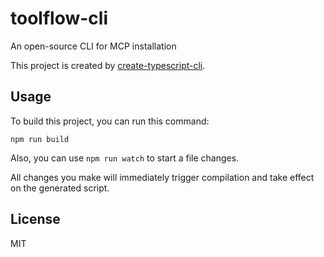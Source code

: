 # toolflow-cli

An open-source CLI for MCP installation

This project is created by [create-typescript-cli](https://github.com/backrunner/create-typescript-cli).

## Usage

To build this project, you can run this command:

```
npm run build
```

Also, you can use `npm run watch` to start a file changes.

All changes you make will immediately trigger compilation and take effect on the generated script.

## License

MIT
